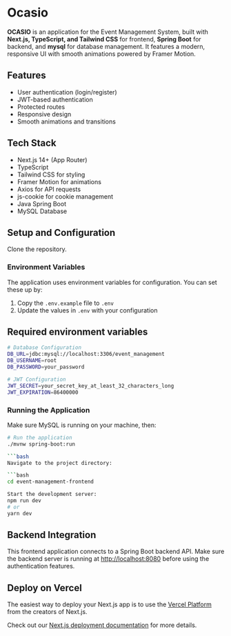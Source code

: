 # Ocasio

**OCASIO** is an application for the Event Management System, built with **Next.js, TypeScript, and Tailwind CSS** for frontend, **Spring Boot** for backend, and **mysql** for database management. It features a modern, responsive UI with smooth animations powered by Framer Motion.

## Features

- User authentication (login/register)
- JWT-based authentication
- Protected routes
- Responsive design
- Smooth animations and transitions

## Tech Stack

- Next.js 14+ (App Router)
- TypeScript
- Tailwind CSS for styling
- Framer Motion for animations
- Axios for API requests
- js-cookie for cookie management
- Java Spring Boot
- MySQL Database

## Setup and Configuration

Clone the repository.

### Environment Variables

The application uses environment variables for configuration. You can set these up by:

1. Copy the `.env.example` file to `.env`
2. Update the values in `.env` with your configuration

## Required environment variables

```bash
# Database Configuration
DB_URL=jdbc:mysql://localhost:3306/event_management
DB_USERNAME=root
DB_PASSWORD=your_password

# JWT Configuration
JWT_SECRET=your_secret_key_at_least_32_characters_long
JWT_EXPIRATION=86400000
```

### Running the Application

Make sure MySQL is running on your machine, then:

```bash
# Run the application
./mvnw spring-boot:run

```bash
Navigate to the project directory:

```bash
cd event-management-frontend
```

```bash
Start the development server:
npm run dev
# or
yarn dev
```

## Backend Integration

This frontend application connects to a Spring Boot backend API. Make sure the backend server is running at <http://localhost:8080> before using the authentication features.

## Deploy on Vercel

The easiest way to deploy your Next.js app is to use the [Vercel Platform](https://vercel.com/new?utm_medium=default-template&filter=next.js&utm_source=create-next-app&utm_campaign=create-next-app-readme) from the creators of Next.js.

Check out our [Next.js deployment documentation](https://nextjs.org/docs/app/building-your-application/deploying) for more details.
